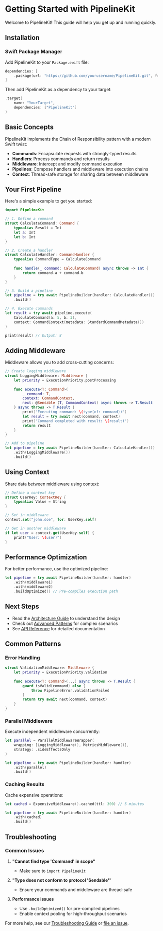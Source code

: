 # Getting Started with PipelineKit

Welcome to PipelineKit! This guide will help you get up and running quickly.

## Installation

### Swift Package Manager

Add PipelineKit to your `Package.swift` file:

```swift
dependencies: [
    .package(url: "https://github.com/yourusername/PipelineKit.git", from: "0.1.0")
]
```

Then add PipelineKit as a dependency to your target:

```swift
.target(
    name: "YourTarget",
    dependencies: ["PipelineKit"]
)
```

## Basic Concepts

PipelineKit implements the Chain of Responsibility pattern with a modern Swift twist:

- **Commands**: Encapsulate requests with strongly-typed results
- **Handlers**: Process commands and return results
- **Middleware**: Intercept and modify command execution
- **Pipelines**: Compose handlers and middleware into execution chains
- **Context**: Thread-safe storage for sharing data between middleware

## Your First Pipeline

Here's a simple example to get you started:

```swift
import PipelineKit

// 1. Define a command
struct CalculateCommand: Command {
    typealias Result = Int
    let a: Int
    let b: Int
}

// 2. Create a handler
struct CalculateHandler: CommandHandler {
    typealias CommandType = CalculateCommand
    
    func handle(_ command: CalculateCommand) async throws -> Int {
        return command.a + command.b
    }
}

// 3. Build a pipeline
let pipeline = try await PipelineBuilder(handler: CalculateHandler())
    .build()

// 4. Execute commands
let result = try await pipeline.execute(
    CalculateCommand(a: 5, b: 3),
    context: CommandContext(metadata: StandardCommandMetadata())
)

print(result) // Output: 8
```

## Adding Middleware

Middleware allows you to add cross-cutting concerns:

```swift
// Create logging middleware
struct LoggingMiddleware: Middleware {
    let priority = ExecutionPriority.postProcessing
    
    func execute<T: Command>(
        _ command: T,
        context: CommandContext,
        next: @Sendable (T, CommandContext) async throws -> T.Result
    ) async throws -> T.Result {
        print("Executing command: \(type(of: command))")
        let result = try await next(command, context)
        print("Command completed with result: \(result)")
        return result
    }
}

// Add to pipeline
let pipeline = try await PipelineBuilder(handler: CalculateHandler())
    .with(LoggingMiddleware())
    .build()
```

## Using Context

Share data between middleware using context:

```swift
// Define a context key
struct UserKey: ContextKey {
    typealias Value = String
}

// Set in middleware
context.set("john.doe", for: UserKey.self)

// Get in another middleware
if let user = context.get(UserKey.self) {
    print("User: \(user)")
}
```

## Performance Optimization

For better performance, use the optimized pipeline:

```swift
let pipeline = try await PipelineBuilder(handler: handler)
    .with(middleware1)
    .with(middleware2)
    .buildOptimized() // Pre-compiles execution path
```

## Next Steps

- Read the [Architecture Guide](architecture.md) to understand the design
- Check out [Advanced Patterns](examples/advanced-patterns.md) for complex scenarios
- See [API Reference](api-reference.md) for detailed documentation

## Common Patterns

### Error Handling

```swift
struct ValidationMiddleware: Middleware {
    let priority = ExecutionPriority.validation
    
    func execute<T: Command>(...) async throws -> T.Result {
        guard isValid(command) else {
            throw PipelineError.validationFailed
        }
        return try await next(command, context)
    }
}
```

### Parallel Middleware

Execute independent middleware concurrently:

```swift
let parallel = ParallelMiddlewareWrapper(
    wrapping: [LoggingMiddleware(), MetricsMiddleware()],
    strategy: .sideEffectsOnly
)

let pipeline = try await PipelineBuilder(handler: handler)
    .with(parallel)
    .build()
```

### Caching Results

Cache expensive operations:

```swift
let cached = ExpensiveMiddleware().cached(ttl: 300) // 5 minutes

let pipeline = try await PipelineBuilder(handler: handler)
    .with(cached)
    .build()
```

## Troubleshooting

### Common Issues

1. **"Cannot find type 'Command' in scope"**
   - Make sure to `import PipelineKit`

2. **"Type does not conform to protocol 'Sendable'"**
   - Ensure your commands and middleware are thread-safe

3. **Performance issues**
   - Use `.buildOptimized()` for pre-compiled pipelines
   - Enable context pooling for high-throughput scenarios

For more help, see our [Troubleshooting Guide](troubleshooting.md) or [file an issue](https://github.com/yourusername/PipelineKit/issues).